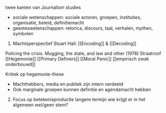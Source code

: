 
twee kanten van Journalism studies
- sociale wetenschappen: sociale actoren, groepen, instituties, organisatie, beleid, definitiemacht
- geesteswetenschappen: retorica, discours, taal, verhalen, mythen, symbolen

1. Machtsperspectief
Stuart Hall: [[Encoding]] & [[Decoding]]

Policing the crisis. Mugging, the state, and law and other (1978)
Straatroof
[[Hegemonie]]
[[Primary Definers]]
[[Moral Panic]]
[[empirisch zwak onderbouwd]]

Kritiek op hegemonie-these
- Machthebbers, media en publiek zijn intern verdeeld
- Ook marginale groepen kunnen definitie en agendamacht hebben

2. Focus op betekenisproductie
langere termijn
wie krijgt er in het algemeen wel/geen stem?



